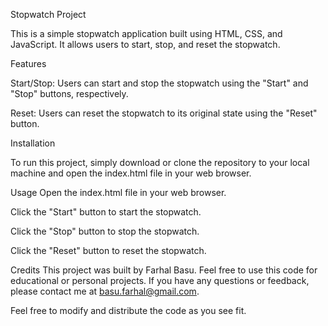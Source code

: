 Stopwatch Project

This is a simple stopwatch application built using HTML, CSS, and JavaScript. It allows users to start, stop, and reset the stopwatch.

Features


Start/Stop: Users can start and stop the stopwatch using the "Start" and "Stop" buttons, respectively.

Reset: Users can reset the stopwatch to its original state using the "Reset" button.



Installation

To run this project, simply download or clone the repository to your local machine and open the index.html file in your web browser.

Usage
Open the index.html file in your web browser.

Click the "Start" button to start the stopwatch.

Click the "Stop" button to stop the stopwatch.

Click the "Reset" button to reset the stopwatch.



Credits
This project was built by Farhal Basu. Feel free to use this code for educational or personal projects. If you have any questions or feedback, please contact me at basu.farhal@gmail.com.

 Feel free to modify and distribute the code as you see fit.
